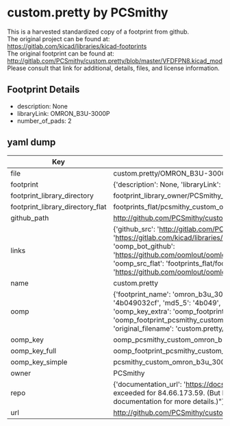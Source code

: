 # custom.pretty by PCSmithy  
This is a harvested standardized copy of a footprint from github.  
The original project can be found at:  
https://gitlab.com/kicad/libraries/kicad-footprints  
The original footprint can be found at:
http://gitlab.com/PCSmithy/custom.pretty/blob/master/VFDFPN8.kicad_mod
Please consult that link for additional, details, files, and license information.  
## Footprint Details
* description: None  
* libraryLink: OMRON_B3U-3000P  
* number_of_pads: 2  
## yaml dump  
| Key | Value |  
| --- | --- |  
| file | custom.pretty/OMRON_B3U-3000P.kicad_mod |  
| footprint | {'description': None, 'libraryLink': 'OMRON_B3U-3000P', 'number_of_pads': 2} |  
| footprint_library_directory | footprint_library_owner/PCSmithy_custom.pretty |  
| footprint_library_directory_flat | footprints_flat/pcsmithy_custom_omron_b3u_3000p/working |  
| github_path | http://github.com/PCSmithy/custom.pretty/blob/master/OMRON_B3U-3000P.kicad_mod |  
| links | {'github_src': 'http://gitlab.com/PCSmithy/custom.pretty/blob/master/VFDFPN8.kicad_mod', 'github_src_repo': 'https://gitlab.com/kicad/libraries/kicad-footprints', 'oomp_bot': 'footprints/pcsmithy_custom_omron_b3u_3000p/working', 'oomp_bot_github': 'https://github.com/oomlout/oomlout_oomp_footprint_bot/tree/main/footprints/pcsmithy_custom_omron_b3u_3000p/working', 'oomp_src_flat': 'footprints_flat/footprints_flat/pcsmithy_custom_omron_b3u_3000p/working', 'oomp_src_flat_github': 'https://github.com/oomlout/oomlout_oomp_footprint_src/tree/main/footprints_flat/pcsmithy_custom_omron_b3u_3000p/working'} |  
| name | custom.pretty |  
| oomp | {'footprint_name': 'omron_b3u_3000p', 'library_name': 'custom', 'md5': '4b049032cff9b1576156a8c0e172d099', 'md5_10': '4b049032cf', 'md5_5': '4b049', 'md5_6': '4b0490', 'oomp_key': 'oomp_pcsmithy_custom_omron_b3u_3000p', 'oomp_key_extra': 'oomp_footprint_pcsmithy_custom_omron_b3u_3000p', 'oomp_key_full': 'oomp_footprint_pcsmithy_custom_omron_b3u_3000p_4b0490', 'oomp_key_simple': 'pcsmithy_custom_omron_b3u_3000p', 'original_filename': 'custom.pretty/OMRON_B3U-3000P.kicad_mod', 'owner_name': 'pcsmithy'} |  
| oomp_key | oomp_pcsmithy_custom_omron_b3u_3000p |  
| oomp_key_full | oomp_footprint_pcsmithy_custom_omron_b3u_3000p |  
| oomp_key_simple | pcsmithy_custom_omron_b3u_3000p |  
| owner | PCSmithy |  
| repo | {'documentation_url': 'https://docs.github.com/rest/overview/resources-in-the-rest-api#rate-limiting', 'message': "API rate limit exceeded for 84.66.173.59. (But here's the good news: Authenticated requests get a higher rate limit. Check out the documentation for more details.)"} |  
| url | http://github.com/PCSmithy/custom.pretty |  

